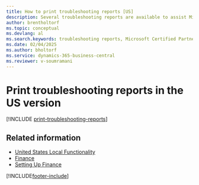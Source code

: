 ```yaml
---
title: How to print troubleshooting reports [US]
description: Several troubleshooting reports are available to assist Microsoft Certified Partners with troubleshooting issues in the US version.
author: brentholtorf
ms.topic: conceptual
ms.devlang: al
ms.search.keywords: troubleshooting reports, Microsoft Certified Partners
ms.date: 02/04/2025
ms.author: bholtorf
ms.service: dynamics-365-business-central
ms.reviewer: v-soumramani
---
```

# Print troubleshooting reports in the US version

[!INCLUDE [print-troubleshooting-reports](../includes/CAMXUS/print-troubleshooting-reports.md)]

## Related information

- [United States Local Functionality](united-states-local-functionality.md)  
- [Finance](../../finance.md)  
- [Setting Up Finance](../../finance.md)

[!INCLUDE[footer-include](../../includes/footer-banner.md)]